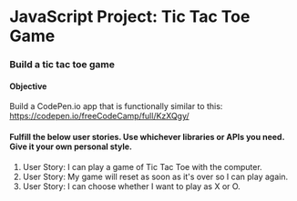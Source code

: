 # JavaScript Project: Tic Tac Toe Game

### Build a tic tac toe game

#### Objective

Build a CodePen.io app that is functionally similar to this: https://codepen.io/freeCodeCamp/full/KzXQgy/

#### Fulfill the below user stories. Use whichever libraries or APIs you need. Give it your own personal style.

1. User Story: I can play a game of Tic Tac Toe with the computer.
2. User Story: My game will reset as soon as it's over so I can play again.
3. User Story: I can choose whether I want to play as X or O.
